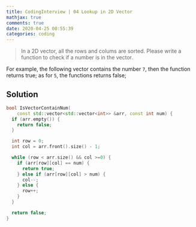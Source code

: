 ```yaml
---
title: CodingInterview | 04 Lookup in 2D Vector
mathjax: true
comments: true
date: 2020-04-25 00:55:39
categories: coding
---
```

> In a 2D vector, all the rows and colums are sorted. Please write a function to check if a number is in the vector.

For example, the following vector contains the number `7`, then the function returns true; as for `5`, the functions returns false;

## Solution
```C++
bool IsVectorContainNum(
    const std::vector<std::vector<int>> &arr, const int num) {
  if (arr.empty()) {
    return false;
  }

  int row = 0;
  int col = arr.front().size() - 1;

  while (row < arr.size() && col >=0) {
    if (arr[row][col] == num) {
      return true;
    } else if (arr[row][col] > num) {
      col--;
    } else {
      row++;
    }
  }

  return false;
}
```
